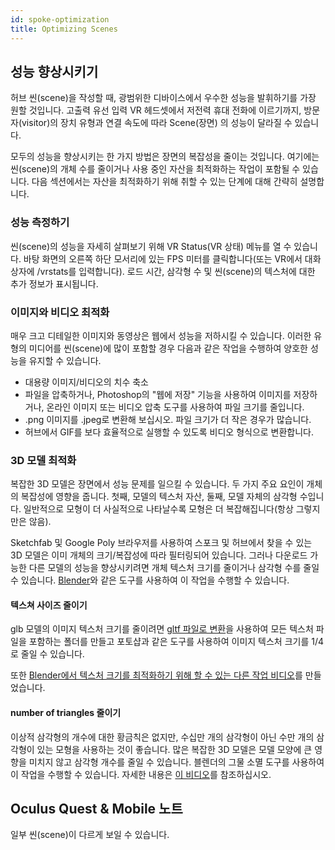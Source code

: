 ```yaml
---
id: spoke-optimization
title: Optimizing Scenes
---
```


## 성능 향상시키기
허브 씬(scene)을 작성할 때, 광범위한 디바이스에서 우수한 성능을 발휘하기를 가장 원할 것입니다. 고출력 유선 입력 VR 헤드셋에서 저전력 휴대 전화에 이르기까지, 방문자(visitor)의 장치 유형과 연결 속도에 따라 Scene(장면) 의 성능이 달라질 수 있습니다.

모두의 성능을 향상시키는 한 가지 방법은 장면의 복잡성을 줄이는 것입니다. 여기에는 씬(scene)의 개체 수를 줄이거나 사용 중인 자산을 최적화하는 작업이 포함될 수 있습니다. 다음 섹션에서는 자산을 최적화하기 위해 취할 수 있는 단계에 대해 간략히 설명합니다.

### 성능 측정하기

씬(scene)의 성능을 자세히 살펴보기 위해 VR Status(VR 상태) 메뉴를 열 수 있습니다. 바탕 화면의 오른쪽 하단 모서리에 있는 FPS 미터를 클릭합니다(또는 VR에서 대화 상자에 /vrstats를 입력합니다). 로드 시간, 삼각형 수 및 씬(scene)의 텍스처에 대한 추가 정보가 표시됩니다.

<!-- 열기 수행 도구 비디오 삽입 -->

### 이미지와 비디오 최적화

매우 크고 디테일한 이미지와 동영상은 웹에서 성능을 저하시킬 수 있습니다. 이러한 유형의 미디어를 씬(scene)에 많이 포함할 경우 다음과 같은 작업을 수행하여 양호한 성능을 유지할 수 있습니다.

* 대용량 이미지/비디오의 치수 축소
* 파일을 압축하거나, Photoshop의 "웹에 저장" 기능을 사용하여 이미지를 저장하거나, 온라인 이미지 또는 비디오 압축 도구를 사용하여 파일 크기를 줄입니다.
* .png 이미지를 .jpeg로 변환해 보십시오. 파일 크기가 더 작은 경우가 많습니다.
* 허브에서 GIF를 보다 효율적으로 실행할 수 있도록 비디오 형식으로 변환합니다.

### 3D 모델 최적화

복잡한 3D 모델은 장면에서 성능 문제를 일으킬 수 있습니다. 두 가지 주요 요인이 개체의 복잡성에 영향을 줍니다. 첫째, 모델의 텍스처 자산, 둘째, 모델 자체의 삼각형 수입니다. 일반적으로 모형이 더 사실적으로 나타날수록 모형은 더 복잡해집니다(항상 그렇지만은 않음).

Sketchfab 및 Google Poly 브라우저를 사용하여 스포크 및 허브에서 찾을 수 있는 3D 모델은 이미 개체의 크기/복잡성에 따라 필터링되어 있습니다. 그러나 다운로드 가능한 다른 모델의 성능을 향상시키려면 개체 텍스처 크기를 줄이거나 삼각형 수를 줄일 수 있습니다. [Blender]()와 같은 도구를 사용하여 이 작업을 수행할 수 있습니다.

#### 텍스쳐 사이즈 줄이기

glb 모델의 이미지 텍스처 크기를 줄이려면 [gltf 파일로 변환]()을 사용하여 모든 텍스처 파일을 포함하는 폴더를 만들고 포토샵과 같은 도구를 사용하여 이미지 텍스처 크기를 1/4로 줄일 수 있습니다.

또한 [Blender에서 텍스처 크기를 최적화하기 위해 할 수 있는 다른 작업 비디오](https://www.youtube.com/watch?v=6uhAp1m1SXQ)를 만들었습니다.


#### number of triangles 줄이기

이상적 삼각형의 개수에 대한 황금칙은 없지만, 수십만 개의 삼각형이 아닌 수만 개의 삼각형이 있는 모형을 사용하는 것이 좋습니다. 많은 복잡한 3D 모델은 모델 모양에 큰 영향을 미치지 않고 삼각형 개수를 줄일 수 있습니다. 블렌더의 그물 소멸 도구를 사용하여 이 작업을 수행할 수 있습니다. 자세한 내용은 [이 비디오](https://www.youtube.com/watch?v=IIQNj-6_tQE_)를 참조하십시오.

## Oculus Quest & Mobile 노트

일부 씬(scene)이 다르게 보일 수 있습니다.


<!-- 
## 모바일 기기 & 퀘스트용 개발

### AO


gifs는 여러분의 Scene 에서는 힘들 수 있습니다. 
-->

